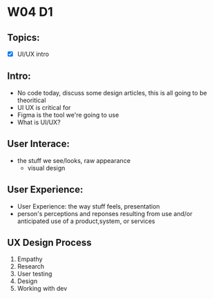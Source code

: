 # W04 D1

## Topics:
- [x] UI/UX intro


## Intro:
- No code today, discuss some design articles, this is all going to be theoritical
- UI UX is critical for 
- Figma is the tool we're going to use 
- What is UI/UX?

## User Interace: 

- the stuff we see/looks, raw appearance
    - visual design

## User Experience:

- User Experience: the way stuff feels, presentation
- person's perceptions and reponses resulting from use and/or anticipated use of a product,system, or services

## UX Design Process
1. Empathy
1. Research
1. User testing
1. Design
1. Working with dev